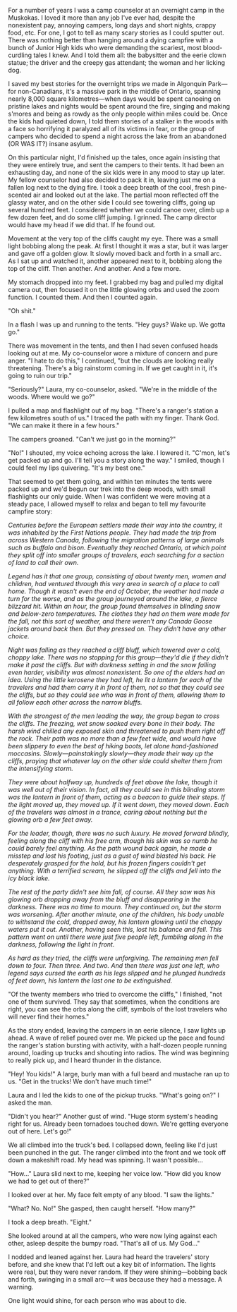For a number of years I was a camp counselor at an overnight camp in the Muskokas. I loved it more than any job I've ever had, despite the nonexistent pay, annoying campers, long days and short nights, crappy food, etc. For one, I got to tell as many scary stories as I could sputter out. There was nothing better than hanging around a dying campfire with a bunch of Junior High kids who were demanding the scariest, most blood-curdling tales I knew. And I told them all: the babysitter and the eerie clown statue; the driver and the creepy gas attendant; the woman and her licking dog.

I saved my best stories for the overnight trips we made in Algonquin Park—for non-Canadians, it's a massive park in the middle of Ontario, spanning nearly 8,000 square kilometres—when days would be spent canoeing on pristine lakes and nights would be spent around the fire, singing and making s'mores and being as rowdy as the only people within miles could be. Once the kids had quieted down, I told them stories of a stalker in the woods with a face so horrifying it paralyzed all of its victims in fear, or the group of campers who decided to spend a night across the lake from an abandoned (OR WAS IT?) insane asylum.

On this particular night, I'd finished up the tales, once again insisting that they were entirely true, and sent the campers to their tents. It had been an exhausting day, and none of the six kids were in any mood to stay up later. My fellow counselor had also decided to pack it in, leaving just me on a fallen log next to the dying fire. I took a deep breath of the cool, fresh pine-scented air and looked out at the lake. The partial moon reflected off the glassy water, and on the other side I could see towering cliffs, going up several hundred feet. I considered whether we could canoe over, climb up a few dozen feet, and do some cliff jumping. I grinned. The camp director would have my head if we did that. If he found out.

Movement at the very top of the cliffs caught my eye. There was a small light bobbing along the peak. At first I thought it was a star, but it was larger and gave off a golden glow. It slowly moved back and forth in a small arc. As I sat up and watched it, another appeared next to it, bobbing along the top of the cliff. Then another. And another. And a few more. 

My stomach dropped into my feet. I grabbed my bag and pulled my digital camera out, then focused it on the little glowing orbs and used the zoom function. I counted them. And then I counted again.

"Oh shit."

In a flash I was up and running to the tents. "Hey guys? Wake up. We gotta go."

There was movement in the tents, and then I had seven confused heads looking out at me. My co-counselor wore a mixture of concern and pure anger. "I hate to do this," I continued, "but the clouds are looking really threatening. There's a big rainstorm coming in. If we get caught in it, it's going to ruin our trip."

"Seriously?" Laura, my co-counselor, asked. "We're in the middle of the woods. Where would we go?"

I pulled a map and flashlight out of my bag. "There's a ranger's station a few kilometres south of us." I traced the path with my finger. Thank God. "We can make it there in a few hours."

The campers groaned. "Can't we just go in the morning?"

"No!" I shouted, my voice echoing across the lake. I lowered it. "C'mon, let's get packed up and go. I'll tell you a story along the way." I smiled, though I could feel my lips quivering. "It's my best one."

That seemed to get them going, and within ten minutes the tents were packed up and we'd begun our trek into the deep woods, with small flashlights our only guide. When I was confident we were moving at a steady pace, I allowed myself to relax and began to tell my favourite campfire story:

*Centuries before the European settlers made their way into the country, it was inhabited by the First Nations people. They had made the trip from across Western Canada, following the migration patterns of large animals such as buffalo and bison. Eventually they reached Ontario, at which point they split off into smaller groups of travelers, each searching for a section of land to call their own.*

*Legend has it that one group, consisting of about twenty men, women and children, had ventured through this very area in search of a place to call home. Though it wasn't even the end of October, the weather had made a turn for the worse, and as the group journeyed around the lake, a fierce blizzard hit. Within an hour, the group found themselves in blinding snow and below-zero temperatures. The clothes they had on them were made for the fall, not this sort of weather, and there weren't any Canada Goose jackets around back then. But they pressed on. They didn't have any other choice.*

*Night was falling as they reached a cliff bluff, which towered over a cold, choppy lake. There was no stopping for this group—they'd die if they didn't make it past the cliffs. But with darkness setting in and the snow falling even harder, visibility was almost nonexistent. So one of the elders had an idea. Using the little kerosene they had left, he lit a lantern for each of the travelers and had them carry it in front of them, not so that they could see the cliffs, but so they could see who was in front of them, allowing them to all follow each other across the narrow bluffs.*

*With the strongest of the men leading the way, the group began to cross the cliffs. The freezing, wet snow soaked every bone in their body. The harsh wind chilled any exposed skin and threatened to push them right off the rock. Their path was no more than a few feet wide, and would have been slippery to even the best of hiking boots, let alone hand-fashioned moccasins. Slowly—painstakingly slowly—they made their way up the cliffs, praying that whatever lay on the other side could shelter them from the intensifying storm.*

*They were about halfway up, hundreds of feet above the lake, though it was well out of their vision. In fact, all they could see in this blinding storm was the lantern in front of them, acting as a beacon to guide their steps. If the light moved up, they moved up. If it went down, they moved down. Each of the travelers was almost in a trance, caring about nothing but the glowing orb a few feet away.*

*For the leader, though, there was no such luxury. He moved forward blindly, feeling along the cliff with his free arm, though his skin was so numb he could barely feel anything. As the path wound back again, he made a misstep and lost his footing, just as a gust of wind blasted his back. He desperately grasped for the hold, but his frozen fingers couldn't get anything. With a terrified scream, he slipped off the cliffs and fell into the icy black lake.*

*The rest of the party didn't see him fall, of course. All they saw was his glowing orb dropping away from the bluff and disappearing in the darkness. There was no time to mourn. They continued on, but the storm was worsening. After another minute, one of the children, his body unable to withstand the cold, dropped away, his lantern glowing until the choppy waters put it out. Another, having seen this, lost his balance and fell. This pattern went on until there were just five people left, fumbling along in the darkness, following the light in front.*

*As hard as they tried, the cliffs were unforgiving. The remaining men fell down to four. Then three.  And two. And then there was just one left, who legend says cursed the earth as his legs slipped and he plunged hundreds of feet down, his lantern the last one to be extinguished.*

"Of the twenty members who tried to overcome the cliffs," I finished, "not one of them survived. They say that sometimes, when the conditions are right, you can see the orbs along the cliff, symbols of the lost travelers who will never find their homes."

As the story ended, leaving the campers in an eerie silence, I saw lights up ahead. A wave of relief poured over me. We picked up the pace and found the ranger's station bursting with activity, with a half-dozen people running around, loading up trucks and shouting into radios. The wind was beginning to really pick up, and I heard thunder in the distance.

"Hey! You kids!" A large, burly man with a full beard and mustache ran up to us. "Get in the trucks! We don't have much time!"

Laura and I led the kids to one of the pickup trucks. "What's going on?" I asked the man.

"Didn't you hear?" Another gust of wind. "Huge storm system's heading right for us. Already been tornadoes touched down. We're getting everyone out of here. Let's go!"

We all climbed into the truck's bed. I collapsed down, feeling like I'd just been punched in the gut. The ranger climbed into the front and we took off down a makeshift road. My head was spinning. It wasn't possible…

"How…" Laura slid next to me, keeping her voice low. "How did you know we had to get out of there?"

I looked over at her. My face felt empty of any blood. "I saw the lights."

"What? No. No!" She gasped, then caught herself. "How many?"

I took a deep breath. "Eight."

She looked around at all the campers, who were now lying against each other, asleep despite the bumpy road. "That's all of us. My God…"

I nodded and leaned against her. Laura had heard the travelers' story before, and she knew that I'd left out a key bit of information. The lights were real, but they were never random. If they were shining—bobbing back and forth, swinging in a small arc—it was because they had a message. A warning.

One light would shine, for each person who was about to die.